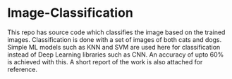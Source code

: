 # Image-Classification
This repo has source code which classifies the image based on the trained images. Classification is done with a set of images of both cats and dogs.  Simple ML models such as KNN and SVM are used here for classification instead of Deep Learning libraries such as CNN. An accuracy of upto 60% is achieved with this. A short report of the work is also attached for reference.
